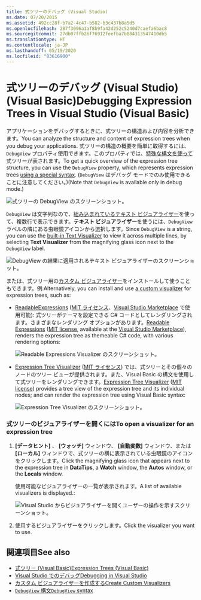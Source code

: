 ```yaml
---
title: 式ツリーのデバッグ (Visual Studio)
ms.date: 07/20/2015
ms.assetid: 492cc28f-b7a2-4c47-b582-b3c437b8a5d5
ms.openlocfilehash: 287f3096a1af8b9fa42d252c5240d7caefa6bac8
ms.sourcegitcommit: 27db07ffb26f76912feefba7b884313547410db5
ms.translationtype: HT
ms.contentlocale: ja-JP
ms.lasthandoff: 05/19/2020
ms.locfileid: "83616900"
---
```

# <a name="debugging-expression-trees-in-visual-studio-visual-basic"></a><span data-ttu-id="876d2-102">式ツリーのデバッグ (Visual Studio) (Visual Basic)</span><span class="sxs-lookup"><span data-stu-id="876d2-102">Debugging Expression Trees in Visual Studio (Visual Basic)</span></span>
<span data-ttu-id="876d2-103">アプリケーションをデバッグするときに、式ツリーの構造および内容を分析できます。</span><span class="sxs-lookup"><span data-stu-id="876d2-103">You can analyze the structure and content of expression trees when you debug your applications.</span></span> <span data-ttu-id="876d2-104">式ツリーの構造の概要を簡単に取得するには、`DebugView` プロパティ使用できます。このプロパティでは、[特殊な構文を使って](debugview-syntax.md)式ツリーが表されます。</span><span class="sxs-lookup"><span data-stu-id="876d2-104">To get a quick overview of the expression tree structure, you can use the `DebugView` property, which represents expression trees [using a special syntax](debugview-syntax.md).</span></span> <span data-ttu-id="876d2-105">(`DebugView` はデバッグ モードでのみ使用できることに注意してください。)</span><span class="sxs-lookup"><span data-stu-id="876d2-105">(Note that `DebugView` is available only in debug mode.)</span></span>  

![式ツリーの DebugView のスクリーンショット。](media/debugging-expression-trees-in-visual-studio/debugview-visual-basic.png)

<span data-ttu-id="876d2-107">`DebugView` は文字列なので、[組み込まれているテキスト ビジュアライザー](https://docs.microsoft.com/visualstudio/debugger/view-strings-visualizer#open-a-string-visualizer)を使って、複数行で表示できます。**テキスト ビジュアライザー**を使うには、`DebugView` ラベルの隣にある虫眼鏡アイコンから選択します。</span><span class="sxs-lookup"><span data-stu-id="876d2-107">Since `DebugView` is a string, you can use the [built-in Text Visualizer](https://docs.microsoft.com/visualstudio/debugger/view-strings-visualizer#open-a-string-visualizer) to view it across multiple lines, by selecting **Text Visualizer** from the magnifying glass icon next to the `DebugView` label.</span></span>

 ![DebugView の結果に適用されるテキスト ビジュアライザーのスクリーンショット。](media/debugging-expression-trees-in-visual-studio/string-visualizer-vb.png)

<span data-ttu-id="876d2-109">または、式ツリー用の[カスタム ビジュアライザー](https://docs.microsoft.com/visualstudio/debugger/create-custom-visualizers-of-data)をインストールして使うこともできます。例:</span><span class="sxs-lookup"><span data-stu-id="876d2-109">Alternatively, you can install and use [a custom visualizer](https://docs.microsoft.com/visualstudio/debugger/create-custom-visualizers-of-data) for expression trees, such as:</span></span>

- <span data-ttu-id="876d2-110">[ReadableExpressions](https://github.com/agileobjects/ReadableExpressions) ([MIT ライセンス](https://github.com/agileobjects/ReadableExpressions/blob/master/LICENSE.md)、[Visual Studio Marketplace](https://marketplace.visualstudio.com/items?itemName=vs-publisher-1232914.ReadableExpressionsVisualizers) で使用可能): 式ツリーがテーマを設定できる C# コードとしてレンダリングされます。さまざまなレンダリング オプションがあります。</span><span class="sxs-lookup"><span data-stu-id="876d2-110">[Readable Expressions](https://github.com/agileobjects/ReadableExpressions) ([MIT license](https://github.com/agileobjects/ReadableExpressions/blob/master/LICENSE.md), available at the [Visual Studio Marketplace](https://marketplace.visualstudio.com/items?itemName=vs-publisher-1232914.ReadableExpressionsVisualizers)), renders the expression tree as themeable C# code, with various rendering options:</span></span>

  ![Readable Expressions Visualizer のスクリーンショット。](media/debugging-expression-trees-in-visual-studio/readable-expressions-visualizer.png)

- <span data-ttu-id="876d2-112">[Expression Tree Visualizer](https://github.com/zspitz/ExpressionTreeVisualizer/blob/master/README.md) ([MIT ライセンス](https://github.com/zspitz/ExpressionTreeVisualizer/blob/master/LICENSE)) では、式ツリーとその個々のノードのツリー ビューが提供されます。また、Visual Basic の構文を使用して式ツリーをレンダリングできます。</span><span class="sxs-lookup"><span data-stu-id="876d2-112">[Expression Tree Visualizer](https://github.com/zspitz/ExpressionTreeVisualizer/blob/master/README.md) ([MIT license](https://github.com/zspitz/ExpressionTreeVisualizer/blob/master/LICENSE)) provides a tree view of the expression tree and its individual nodes; and can render the expression tree using Visual Basic syntax:</span></span>

  ![Expression Tree Visualizer のスクリーンショット。](media/debugging-expression-trees-in-visual-studio/expression-tree-visualizer-vb.png)

### <a name="to-open-a-visualizer-for-an-expression-tree"></a><span data-ttu-id="876d2-114">式ツリーのビジュアライザーを開くには</span><span class="sxs-lookup"><span data-stu-id="876d2-114">To open a visualizer for an expression tree</span></span>  
  
1. <span data-ttu-id="876d2-115">**[データヒント]** 、 **[ウォッチ]** ウィンドウ、 **[自動変数]** ウィンドウ、または **[ローカル]** ウィンドウで、式ツリーの横に表示されている虫眼鏡のアイコンをクリックします。</span><span class="sxs-lookup"><span data-stu-id="876d2-115">Click the magnifying glass icon that appears next to the expression tree in **DataTips**, a **Watch** window, the **Autos** window, or the **Locals** window.</span></span>  
  
    <span data-ttu-id="876d2-116">使用可能なビジュアライザーの一覧が表示されます。</span><span class="sxs-lookup"><span data-stu-id="876d2-116">A list of available visualizers is displayed.:</span></span>

    ![Visual Studio からビジュアライザーを開くユーザーの操作を示すスクリーンショット。](media/debugging-expression-trees-in-visual-studio/expression-tree-visualizers-vb.png)

2. <span data-ttu-id="876d2-118">使用するビジュアライザーをクリックします。</span><span class="sxs-lookup"><span data-stu-id="876d2-118">Click the visualizer you want to use.</span></span>  

## <a name="see-also"></a><span data-ttu-id="876d2-119">関連項目</span><span class="sxs-lookup"><span data-stu-id="876d2-119">See also</span></span>

- [<span data-ttu-id="876d2-120">式ツリー (Visual Basic)</span><span class="sxs-lookup"><span data-stu-id="876d2-120">Expression Trees (Visual Basic)</span></span>](../../../../visual-basic/programming-guide/concepts/expression-trees/index.md)
- [<span data-ttu-id="876d2-121">Visual Studio でのデバッグ</span><span class="sxs-lookup"><span data-stu-id="876d2-121">Debugging in Visual Studio</span></span>](/visualstudio/debugger/debugger-feature-tour)
- [<span data-ttu-id="876d2-122">カスタム ビジュアライザーを作成する</span><span class="sxs-lookup"><span data-stu-id="876d2-122">Create Custom Visualizers</span></span>](/visualstudio/debugger/create-custom-visualizers-of-data)
- [<span data-ttu-id="876d2-123">`DebugView` 構文</span><span class="sxs-lookup"><span data-stu-id="876d2-123">`DebugView` syntax</span></span>](debugview-syntax.md)
